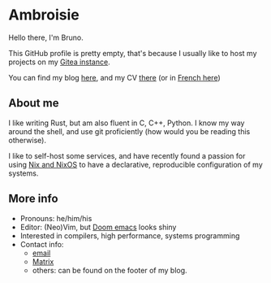 # Ambroisie

Hello there, I'm Bruno.

This GitHub profile is pretty empty, that's because I usually like to host
my projects on my [Gitea instance](https://gitea.belanyi.fr).

You can find my blog [here](https://belanyi.fr), and my CV
[there](https://cv.belanyi.fr/en.pdf)
(or in [French here](https://cv.belanyi.fr/fr.pdf))

## About me

I like writing Rust, but am also fluent in C, C++, Python. I know my way around
the shell, and use git proficiently (how would you be reading this otherwise).

I like to self-host some services, and have recently found a passion for using
[Nix and NixOS](https://nixos.org) to have a declarative, reproducible
configuration of my systems.

## More info

* Pronouns: he/him/his
* Editor: (Neo)Vim, but [Doom emacs](https://github.com/hlissner/doom-emacs)
  looks shiny
* Interested in compilers, high performance, systems programming
* Contact info: 
  * [email](mailto:contact-github@belanyi.fr)
  * [Matrix](https://matrix.to/#/@ambroisie:belanyi.fr)
  * others: can be found on the footer of my blog.
